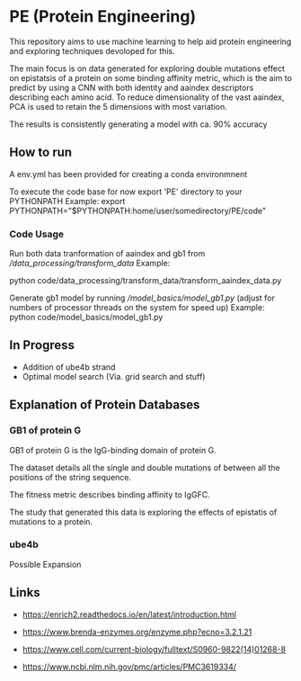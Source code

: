 # PE (Protein Engineering)

This repository aims to use machine learning to help aid protein engineering and exploring techniques devoloped for this.

The main focus is on data generated for exploring double mutations effect on epistatsis of a protein on some binding affinity metric, which is the aim to predict by using a CNN with both identity and aaindex descriptors describing each amino acid. To reduce dimensionality of the vast aaindex, PCA is used to retain the 5 dimensions with most variation.

The results is consistently generating a model with ca. 90% accuracy

## How to run

A env.yml has been provided for creating a conda environmnent

To execute the code base for now export 'PE' directory to your PYTHONPATH
Example:
export PYTHONPATH="$PYTHONPATH:home/user/somedirectory/PE/code"

### Code Usage

Run both data tranformation of aaindex and gb1 from */data_processing/transform_data*
Example:

python code/data_processing/transform_data/transform_aaindex_data.py 


Generate gb1 model by running */model_basics/model_gb1.py* (adjust for numbers of processor threads on the system for speed up)
Example:
python code/model_basics/model_gb1.py 

## In Progress

- Addition of ube4b strand
- Optimal model search (Via. grid search and stuff)


## Explanation of Protein Databases

### GB1 of protein G

GB1 of protein G is the IgG-binding domain of protein G.

The dataset details all the single and double mutations of between all the positions of the string sequence.

The fitness metric describes binding affinity to IgGFC.

The study that generated this data is exploring the effects of epistatis of mutations to a protein.

### ube4b

Possible Expansion

## Links

- https://enrich2.readthedocs.io/en/latest/introduction.html
- https://www.brenda-enzymes.org/enzyme.php?ecno=3.2.1.21

- https://www.cell.com/current-biology/fulltext/S0960-9822(14)01268-8
- https://www.ncbi.nlm.nih.gov/pmc/articles/PMC3619334/
